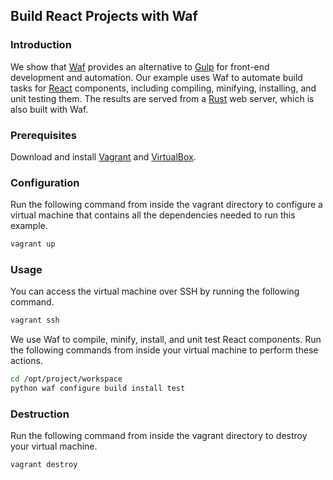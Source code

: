 ## Build React Projects with Waf

### Introduction
We show that [Waf](https://waf.io) provides an alternative to [Gulp](http://gulpjs.com) for front-end development and automation. Our example uses Waf to automate build tasks for [React](https://facebook.github.io/react) components, including compiling, minifying, installing, and unit testing them. The results are served from a [Rust](https://www.rust-lang.org) web server, which is also built with Waf. 

### Prerequisites
Download and install [Vagrant](https://www.vagrantup.com/downloads.html) and [VirtualBox](https://www.virtualbox.org/wiki/Downloads).

### Configuration
Run the following command from inside the vagrant directory to configure a virtual machine that contains all the dependencies needed to run this example.

```bash
vagrant up
```

### Usage
You can access the virtual machine over SSH by running the following command.

```bash
vagrant ssh
```
We use Waf to compile, minify, install, and unit test React components. Run the following commands from inside your virtual machine to perform these actions.

```bash
cd /opt/project/workspace
python waf configure build install test
```

### Destruction
Run the following command from inside the vagrant directory to destroy your virtual machine.

```bash
vagrant destroy
```
